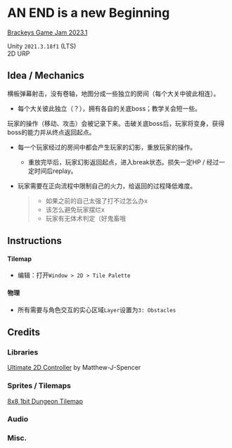 # AN END is a new Beginning

[Brackeys Game Jam 2023.1](https://itch.io/jam/brackeys-9)

Unity `2021.3.18f1` (LTS)  
2D URP



## Idea / Mechanics

横板弹幕射击，没有卷轴，地图分成一些独立的房间（每个大关中彼此相连）。

- 每个大关彼此独立（？），拥有各自的关底boss；教学关会短一些。

玩家的操作（移动、攻击）会被记录下来。击破关底boss后，玩家将变身，获得boss的能力并从终点返回起点。

- 每一个玩家经过的房间中都会产生玩家的幻影，重放玩家的操作。

  - 重放完毕后，玩家幻影返回起点，进入break状态。损失一定HP / 经过一定时间后replay。

- 玩家需要在正向流程中限制自己的火力，给返回的过程降低难度。

  > - 如果之前的自己太强了打不过怎么办x
  > - 该怎么避免玩家摆烂x
  > - 玩家有无体术判定（好鬼畜哦



## Instructions

#### Tilemap

- 编辑：打开`Window > 2D > Tile Palette`

#### 物理

- 所有需要与角色交互的实心区域`Layer`设置为`3: Obstacles`



## Credits

### Libraries

[Ultimate 2D Controller](https://github.com/Matthew-J-Spencer/Ultimate-2D-Controller) by Matthew-J-Spencer

### Sprites / Tilemaps

[8x8 1bit Dungeon Tilemap](https://pixelhole.itch.io/8x8dungeontilemap)



### Audio

### Misc.
